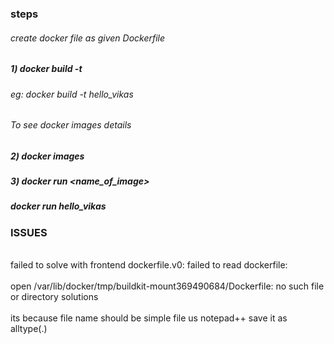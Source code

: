 ### steps 
###### create docker file as given Dockerfile
##### 1)  docker build -t <name of tag>           
###### eg: docker build -t hello_vikas
        
###### To see docker images details
##### 2)  docker images                    
##### 3)  docker run <name_of_image>              
##### docker run hello_vikas                   



### ISSUES
<br>failed to solve with frontend dockerfile.v0: failed to read dockerfile: </br>
<br> open /var/lib/docker/tmp/buildkit-mount369490684/Dockerfile: no such file or directory solutions </br>
<br>its because file name should be simple file 
us notepad++ save it as alltype(.)</br>
